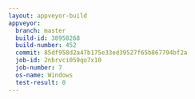 ```yaml
---
layout: appveyor-build
appveyor:
  branch: master
  build-id: 38958268
  build-number: 452
  commit: 85df958d2a47b175e33ed39527f65b867794bf2a
  job-id: 2nbrvci059qo7x10
  job-number: 7
  os-name: Windows
  test-result: 0
---
```

